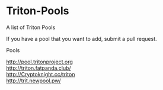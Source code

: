 # Triton-Pools
A list of Triton Pools

If you have a pool that you want to add, submit a pull request.

Pools

http://pool.tritonproject.org  
http://triton.fatpanda.club/  
http://Cryptoknight.cc/triton  
http://trit.newpool.pw/  

